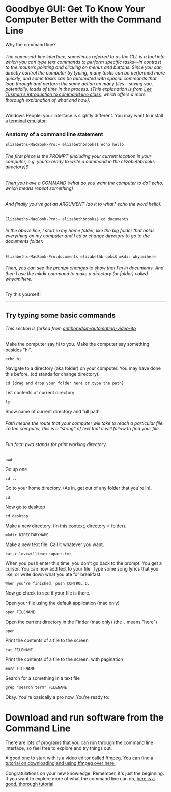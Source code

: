 # Goodbye GUI: Get To Know Your Computer Better with the Command Line

Why the command line? 
###### The command-line interface, sometimes referred to as the CLI, is a tool into which you can type text commands to perform specific tasks—in contrast to the mouse’s pointing and clicking on menus and buttons. Since you can directly control the computer by typing, many tasks can be performed more quickly, and some tasks can be automated with special commands that loop through and perform the same action on many files—saving you, potentially, loads of time in the process. (This explanation is from [Lee Tusman's introduction to command line class](http://leetusman.com/intermediate-programming/posts/intro-to-command-line/), which offers a more thorough explanation of what and how). 

Windows People: your interface is slightly different. You may want to install a [terminal emulator](http://cmder.net/)

### Anatomy of a command line statement 
```
Elizabeths-MacBook-Pro:~ elizabethbrooks$ echo hello 
```
###### The first piece is the PROMPT (including your current location in your computer, e.g. you're ready to write a command in the elizabethbrooks directory)$  
###### Then you have a COMMAND (what do you want the computer to do? echo, which means repeat something) 
###### And finally you've got an ARGUMENT (do it to what? echo the word hello).

```
Elizabeths-MacBook-Pro:~ elizabethbrooks$ cd documents
```
###### In the above line, I start in my home folder, like the big folder that holds everything on my computer and I cd or change directory to go to the documents folder. 

```
Elizabeths-MacBook-Pro:documents elizabethbrooks$ mkdir whyamihere
```
###### Then, you can see the prompt changes to show that I'm in documents. And then I use the mkdir command to make a directory (or folder) called whyamihere.

Try this yourself! 

-----

## Try typing some basic commands 
###### This section is forked from [antiboredom/automating-video-itp](https://github.com/antiboredom/automating-video-itp)


Make the computer say hi to you. Make the computer say something besides "hi". 

```
echo hi
```

Navigate to a directory (aka folder) on your computer. You may have done this before. (cd stands for change directory). 

```
cd [drag and drop your folder here or type the path] 
```

List contents of current directory 

```
ls 
```

Show name of current directory and full path. 
###### Path means the route that your computer will take to reach a particular file. To the computer, this is a "string" of text that it will follow to find your file. 
###### Fun fact: pwd stands for print working directory. 

```
pwd
```

Go up one

```
cd ..
```

Go to your home directory. (As in, get out of any folder that you're in). 

```
cd
```

Now go to desktop

```
cd desktop
```

Make a new directory. (In this context, directory = folder). 

```
mkdir DIRECTORYNAME
```

Make a new text file. Call it whatever you want. 
```
cat > lovewilltearusapart.txt
```
When you push enter this time, you don't go back to the prompt. You get a cursor. You can now add text to your file.
Type some song lyrics that you like, or write down what you ate for breakfast.
```
When you're finished, push CONTROL D. 
```
Now go check to see if your file is there. 

Open your file using the default application (mac only)

```
open FILENAME
```

Open the current directory in the Finder (mac only)
(the ```.``` means "here")

```
open .
```

Print the contents of a file to the screen

```
cat FILENAME
```

Print the contents of a file to the screen, with pagination

```
more FILENAME
```

Search for a something in a text file

```
grep "search term" FILENAME
```


Okay. You're basically a pro now. You're ready to: 
# Download and run software from the Command Line

There are lots of programs that you can run through the command line interface, so feel free to explore and try things out.

A good one to start with is a video editor called ffmpeg. [You can find a tutorial on downloading and using ffmpeg over here.](https://github.com/antiboredom/automating-video-itp/blob/master/FFMPEG.md)

Congratulations on your new knowledge. Remember, it's just the beginning. If you want to explore more of what the command line can do, [here is a good, thorough tutorial](https://www.learnenough.com/command-line-tutorial/basics). 

